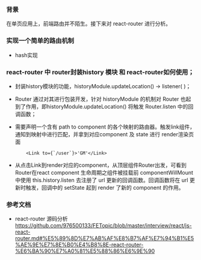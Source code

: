 ### 背景
在单页应用上，前端路由并不陌生。接下来对 react-router 进行分析。


### 实现一个简单的路由机制
- hash实现



### react-router 中 router封装history 模块 和 react-router如何使用；
- 封装history模块的功能，historyModule.updateLocation() -> listener( )；
- Router 通过对其进行包装开发，针对 historyModule 的机制对 Router 也起到了作用，即historyModule.updateLocation() 将触发 Router.listen 中的回调函数；

- 需要声明一个含有 path to component 的各个映射的路由器。触发link组件，通知到映射中进行匹配，并拿到对应component 及 state 进行 render渲染页面
    ```
        <Link to={`/user`}>'GM'</Link>
    ```
- 从点击Link到render对应的component，从顶层组件Router出发，可看到Router在react component 生命周期之组件被挂载前 componentWillMount 中使用 this.history.listen 去注册了 url 更新的回调函数。回调函数将在 url 更新时触发，回调中的 setState 起到 render 了新的 component 的作用。



### 参考文档
- react-router 源码分析
https://github.com/976500133/FETopic/blob/master/interview/react/js-react-router.md#%E5%89%8D%E7%AB%AF%E8%B7%AF%E7%94%B1%E5%AE%9E%E7%8E%B0%E4%B8%8E-react-router-%E6%BA%90%E7%A0%81%E5%88%86%E6%9E%90